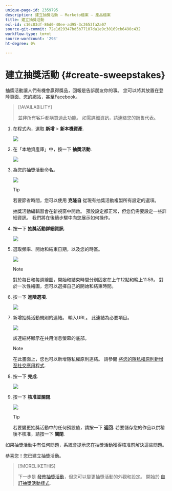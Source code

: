 ```yaml
---
unique-page-id: 2359795
description: 建立抽獎活動 — Marketo檔案 — 產品檔案
title: 建立抽獎活動
exl-id: c16c03df-86d0-40ee-ad95-3c2653fa2a07
source-git-commit: 72e1d29347bd5b77107da1e9c30169cb6490c432
workflow-type: tm+mt
source-wordcount: '293'
ht-degree: 0%

---
```


# 建立抽獎活動 {#create-sweepstakes}

抽獎活動讓人們有機會贏得獎品，回報是告訴朋友你的事。 您可以將其放置在登陸頁面、您的網站，甚至Facebook。

>[!AVAILABILITY]
>
>並非所有客戶都購買過此功能。 如需詳細資訊，請連絡您的銷售代表。

1. 在程式內，選取 **新增** > **新本機資產**.

   ![](assets/image2014-9-25-17-3a29-3a20.png)

1. 在「本地資產庫」中，按一下 **抽獎活動**.

   ![](assets/image2014-9-25-17-3a29-3a31.png)

1. 為您的抽獎活動命名。

   ![](assets/image2014-9-25-17-3a29-3a50.png)

   >[!TIP]
   >
   >若要節省時間，您可以使用 **克隆自** 從現有抽獎活動複製所有設定的選項。

   抽獎活動編輯器會在新視窗中開啟。 預設設定都正常，但您仍需要設定一些詳細資訊。 我們將在後續步驟中向您展示如何操作。

1. 按一下 **抽獎活動詳細資訊**.

   ![](assets/image2014-9-25-17-3a32-3a37.png)

1. 選取頻率、開始和結束日期，以及您的時區。

   ![](assets/image2014-9-25-17-3a32-3a43.png)

   >[!NOTE]
   >
   >對於每日和每週繪圖，開始和結束時間分別固定在上午12點和晚上11:59。 對於一次性繪圖，您可以選擇自己的開始和結束時間。

1. 按一下 **進階選項**.

   ![](assets/image2014-9-25-17-3a33-3a19.png)

1. 新增抽獎活動規則的連結。 輸入URL。 此連結為必要項目。

   ![](assets/image2014-9-25-17-3a33-3a30.png)

   該連結將顯示在共用消息螢幕的底部。

   >[!NOTE]
   >
   >在此畫面上，您也可以新增隱私權原則連結。 請參閱 [將您的隱私權原則新增至社交應用程式](/help/marketo/product-docs/demand-generation/social/social-functions/add-your-privacy-policy-to-a-social-app.md).

1. 按一下 **完成**.

   ![](assets/image2014-9-25-17-3a34-3a2.png)

1. 按一下 **核准並關閉**.

   ![](assets/image2014-9-25-17-3a34-3a15.png)

   >[!TIP]
   >
   >若要變更抽獎活動中的任何預設值，請按一下 **返回**. 若要儲存您的作品以供稍後不核准，請按一下 **關閉**.

如果抽獎活動中有任何問題，系統會提示您在抽獎活動獲得核准前解決這些問題。

恭喜您！您已建立抽獎活動。

>[!MORELIKETHIS]
>
>下一步是 [發佈抽獎活動](/help/marketo/product-docs/demand-generation/social/sweepstakes/publish-a-sweepstakes.md)，但您可以變更抽獎活動的外觀和設定。 開始於 [自訂抽獎活動樣式](/help/marketo/product-docs/demand-generation/social/sweepstakes/customize-sweepstakes-styles.md).
